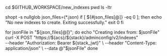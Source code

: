cd $GITHUB_WORKSPACE/new_indexes
pwd
ls -ltr

shopt -s nullglob
json_files=(*.json)
if [ ${#json_files[@]} -eq 0 ]; then
  echo "No new indexes to create. Exiting successfully."
  exit 0
fi

for jsonFile in "${json_files[@]}"; do
  echo "Creating index from: $jsonFile"
  curl -X POST "https://${acs}/${stack}/adminconfig/v2/indexes" \
    --header "Authorization: Bearer ${stack_jwt}" \
    --header "Content-Type: application/json" \
    --data @"$jsonFile"
done